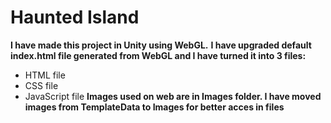 # Haunted Island

**I have made this project in Unity using WebGL.**
**I have upgraded default index.html file generated from WebGL and I have turned it into 3 files:**
- HTML file
- CSS file
- JavaScript file
**Images used on web are in Images folder. I have moved images from TemplateData to Images for better acces in files**
